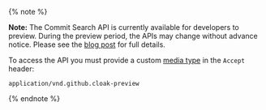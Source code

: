 {% note %}

**Note:** The Commit Search API is currently available for developers to preview.
During the preview period, the APIs may change without advance notice.
Please see the [blog post](https://developer.github.com/changes/2017-01-05-commit-search-api/) for full details.

To access the API you must provide a custom [media type](/v3/media) in the `Accept` header:
```
application/vnd.github.cloak-preview
```
{% endnote %}
